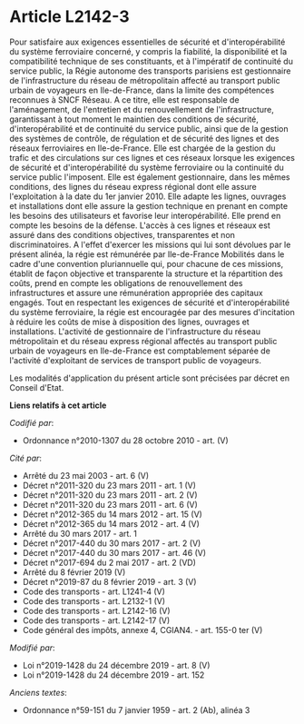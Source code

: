 # Article L2142-3

Pour satisfaire aux exigences essentielles de sécurité et d'interopérabilité du système ferroviaire concerné, y compris la
fiabilité, la disponibilité et la compatibilité technique de ses constituants, et à l'impératif de continuité du service
public, la Régie autonome des transports parisiens est gestionnaire de l'infrastructure du réseau de métropolitain affecté au
transport public urbain de voyageurs en Ile-de-France, dans la limite des compétences reconnues à SNCF Réseau. A ce titre,
elle est responsable de l'aménagement, de l'entretien et du renouvellement de l'infrastructure, garantissant à tout moment le
maintien des conditions de sécurité, d'interopérabilité et de continuité du service public, ainsi que de la gestion des
systèmes de contrôle, de régulation et de sécurité des lignes et des réseaux ferroviaires en Ile-de-France. Elle est chargée
de la gestion du trafic et des circulations sur ces lignes et ces réseaux lorsque les exigences de sécurité et
d'interopérabilité du système ferroviaire ou la continuité du service public l'imposent. Elle est également gestionnaire,
dans les mêmes conditions, des lignes du réseau express régional dont elle assure l'exploitation à la date du 1er janvier
2010. Elle adapte les lignes, ouvrages et installations dont elle assure la gestion technique en prenant en compte les
besoins des utilisateurs et favorise leur interopérabilité. Elle prend en compte les besoins de la défense. L'accès à ces
lignes et réseaux est assuré dans des conditions objectives, transparentes et non discriminatoires. A l'effet d'exercer les
missions qui lui sont dévolues par le présent alinéa, la régie est rémunérée par Ile-de-France Mobilités dans le cadre d'une
convention pluriannuelle qui, pour chacune de ces missions, établit de façon objective et transparente la structure et la
répartition des coûts, prend en compte les obligations de renouvellement des infrastructures et assure une rémunération
appropriée des capitaux engagés. Tout en respectant les exigences de sécurité et d'interopérabilité du système ferroviaire,
la régie est encouragée par des mesures d'incitation à réduire les coûts de mise à disposition des lignes, ouvrages et
installations. L'activité de gestionnaire de l'infrastructure du réseau métropolitain et du réseau express régional affectés
au transport public urbain de voyageurs en Ile-de-France est comptablement séparée de l'activité d'exploitant de services de
transport public de voyageurs.

Les modalités d'application du présent article sont précisées par décret en Conseil d'Etat.

**Liens relatifs à cet article**

_Codifié par_:

  - Ordonnance n°2010-1307 du 28 octobre 2010 - art. (V)

_Cité par_:

  - Arrêté du 23 mai 2003 - art. 6 (V)
  - Décret n°2011-320 du 23 mars 2011 - art. 1 (V)
  - Décret n°2011-320 du 23 mars 2011 - art. 2 (V)
  - Décret n°2011-320 du 23 mars 2011 - art. 6 (V)
  - Décret n°2012-365 du 14 mars 2012 - art. 15 (V)
  - Décret n°2012-365 du 14 mars 2012 - art. 4 (V)
  - Arrêté du 30 mars 2017 - art. 1
  - Décret n°2017-440 du 30 mars 2017 - art. 2 (V)
  - Décret n°2017-440 du 30 mars 2017 - art. 46 (V)
  - Décret n°2017-694 du 2 mai 2017 - art. 2 (VD)
  - Arrêté du 8 février 2019 (V)
  - Décret n°2019-87 du 8 février 2019 - art. 3 (V)
  - Code des transports - art. L1241-4 (V)
  - Code des transports - art. L2132-1 (V)
  - Code des transports - art. L2142-16 (V)
  - Code des transports - art. L2142-17 (V)
  - Code général des impôts, annexe 4, CGIAN4. - art. 155-0 ter (V)

_Modifié par_:

  - Loi n°2019-1428 du 24 décembre 2019 - art. 8 (V)
  - Loi n°2019-1428 du 24 décembre 2019 - art. 152

_Anciens textes_:

  - Ordonnance n°59-151 du 7 janvier 1959 - art. 2 (Ab), alinéa 3
